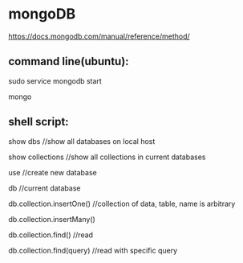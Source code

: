 # mongoDB
https://docs.mongodb.com/manual/reference/method/

command line(ubuntu): 
---------------------------
sudo service mongodb start

mongo

shell script:
---------------------------
show dbs //show all databases on local host

show collections //show all collections in current databases

use //create new database

db //current database


db.collection.insertOne() //collection of data, table, name is arbitrary

db.collection.insertMany()

db.collection.find() //read

db.collection.find(query) //read with specific query
